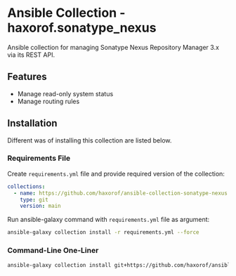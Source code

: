 # Ansible Collection - haxorof.sonatype_nexus

Ansible collection for managing Sonatype Nexus Repository Manager 3.x via its REST API.

## Features

* Manage read-only system status
* Manage routing rules

## Installation

Different was of installing this collection are listed below.

### Requirements File

Create `requirements.yml` file and provide required version of the collection:

```yaml
collections:
  - name: https://github.com/haxorof/ansible-collection-sonatype-nexus.git
    type: git
    version: main
```

Run ansible-galaxy command with `requirements.yml` file as argument:

```bash
ansible-galaxy collection install -r requirements.yml --force
```

### Command-Line One-Liner

```bash
ansible-galaxy collection install git+https://github.com/haxorof/ansible-collection-sonatype-nexus.git
```

